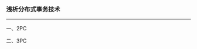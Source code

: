 ### 浅析分布式事务技术 ###
***
一、2PC




二、3PC


















































































































































